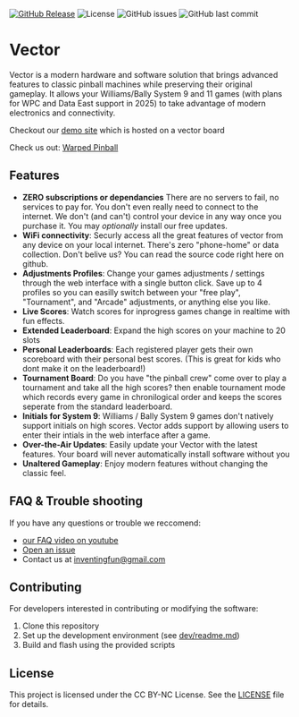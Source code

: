 [![GitHub Release](https://img.shields.io/github/v/release/warped-pinball/vector?color=blue)](https://github.com/warped-pinball/vector/releases/latest)
![License](https://img.shields.io/badge/license-CC%20BY--NC-blue)
![GitHub issues](https://img.shields.io/github/issues/warped-pinball/vector)
![GitHub last commit](https://img.shields.io/github/last-commit/warped-pinball/vector)

# Vector

Vector is a modern hardware and software solution that brings advanced features to classic pinball machines while preserving their original gameplay. It allows your Williams/Bally System 9 and 11 games (with plans for WPC and Data East support in 2025) to take advantage of modern electronics and connectivity.

Checkout our [demo site](https://vector.doze.dev) which is hosted on a vector board

Check us out: [Warped Pinball](https://warpedpinball.com)

## Features

- **ZERO subscriptions or dependancies** There are no servers to fail, no services to pay for. You don't even really need to connect to the internet. We don't (and can't) control your device in any way once you purchase it. You may *optionally* install our free updates. 
- **WiFi connectivity**: Securly access all the great features of vector from any device on your local internet. There's zero "phone-home" or data collection. Don't belive us? You can read the source code right here on github. 
- **Adjustments Profiles**: Change your games adjustments / settings through the web interface with a single button click. Save up to 4 profiles so you can easilly switch between your "free play", "Tournament", and "Arcade" adjustments, or anything else you like.
- **Live Scores**: Watch scores for inprogress games change in realtime with fun effects.
- **Extended Leaderboard**: Expand the high scores on your machine to 20 slots
- **Personal Leaderboards**: Each registered player gets their own scoreboard with their personal best scores. (This is great for kids who dont make it on the leaderboard!)
- **Tournament Board**: Do you have "the pinball crew" come over to play a tournament and take all the high scores? then enable tournament mode which records every game in chronilogical order and keeps the scores seperate from the standard leaderboard.
- **Initials for System 9**: Williams / Bally System 9 games don't natively support initials on high scores. Vector adds support by allowing users to enter their intials in the web interface after a game.
- **Over-the-Air Updates**: Easily update your Vector with the latest features. Your board will never automatically install software without you 
- **Unaltered Gameplay**: Enjoy modern features without changing the classic feel.

## FAQ & Trouble shooting

If you have any questions or trouble we reccomend:
 - [our FAQ video on youtube](https://youtu.be/iD46myZ2hAI?si=HNcbDbbh4u5xqsF9)
 - [Open an issue](https://github.com/warped-pinball/vector/issues/new/choose)
 - Contact us at [inventingfun@gmail.com](mailto:inventingfun@gmail.com)

## Contributing

For developers interested in contributing or modifying the software:

1. Clone this repository
2. Set up the development environment (see [dev/readme.md](dev/readme.md))
3. Build and flash using the provided scripts


## License

This project is licensed under the CC BY-NC License. See the [LICENSE](LICENSE) file for details.